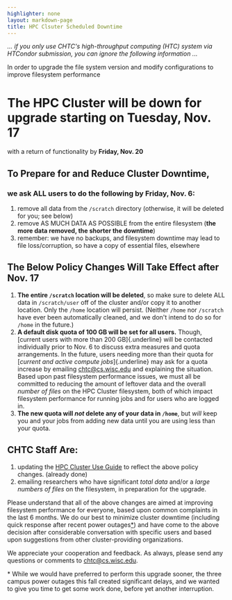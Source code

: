 ```yaml
---
highlighter: none
layout: markdown-page
title: HPC Clsuter Scheduled Downtime
---
```



*\... if you only use CHTC\'s high-throughput computing (HTC) system via
HTCondor submission, you can ignore the following information \...*



In order to upgrade the file system version and modify configurations to
improve filesystem performance

The HPC Cluster will be down for upgrade starting on Tuesday, Nov. 17
=====================================================================

with a return of functionality by **Friday, Nov. 20**


To Prepare for and Reduce Cluster Downtime,
-------------------------------------------


### we ask ALL users to do the following by Friday, Nov. 6:

1.  remove all data from the `/scratch` directory (otherwise, it will be
    deleted for you; see below)
2.  remove AS MUCH DATA AS POSSIBLE from the entire filesystem (**the
    more data removed, the shorter the downtime**)
3.  remember: we have no backups, and filesystem downtime may lead to
    file loss/corruption, so have a copy of essential files, elsewhere

The Below Policy Changes Will Take Effect after Nov. 17
-------------------------------------------------------

1.  **The entire `/scratch` location will be deleted**, so make sure to
    delete ALL data in `/scratch/user` off of the cluster and/or copy it
    to another location. Only the `/home` location will persist.
    (Neither `/home` nor `/scratch` have ever been automatically
    cleaned, and we don\'t intend to do so for `/home` in the future.)
2.  **A default disk quota of 100 GB will be set for all users.**
    Though, [current users with more than 200 GB]{.underline} will be
    contacted individually prior to Nov. 6 to discuss extra measures and
    quota arrangements. In the future, users needing more than their
    quota for [*current and active compute jobs*]{.underline} may ask
    for a quota increase by emailing
    [chtc\@cs.wisc.edu](chtc@cs.wisc.edu) and explaining the situation.
    Based upon past filesystem performance issues, we must all be
    committed to reducing the amount of leftover data and the overall
    *number of files* on the HPC Cluster filesystem, both of which
    impact filesystem performance for running jobs and for users who are
    logged in.
3.  **The new quota will *not* delete any of your data in `/home`**, but
    *will* keep you and your jobs from adding new data until you are
    using less than your quota.

CHTC Staff Are:
---------------

1.  updating the [HPC Cluster Use Guide](HPCuseguide) to reflect
    the above policy changes. (already done)
2.  emailing researchers who have significant *total data* and/or a
    *large numbers of files* on the filesystem, in preparation for the
    upgrade.

Please understand that all of the above changes are aimed at improving
filesystem performance for everyone, based upon common complaints in the
last 6 months. We do our best to minimize cluster downtime (including
quick response after recent power outages[\*](#power)) and have come to
the above decision after considerable conversation with specific users
and based upon suggestions from other cluster-providing organizations.

We appreciate your cooperation and feedback. As always, please send any
questions or comments to [chtc\@cs.wisc.edu](chtc@cs.wisc.edu).


\* While we would have preferred to perform this upgrade sooner, the
three campus power outages this fall created significant delays, and we
wanted to give you time to get some work done, before yet another
interruption.
